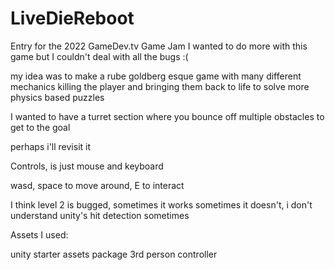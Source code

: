 # LiveDieReboot
Entry for the 2022 GameDev.tv Game Jam
I wanted to do more with this game but I couldn't deal with all the bugs :(

my idea was to make a rube goldberg esque game with many different mechanics killing the player and bringing them back to life to solve more physics based puzzles

I wanted to have a turret section where you bounce off multiple obstacles to get to the goal

perhaps i'll revisit it



Controls, is just mouse and keyboard

wasd, space to move around, E to interact

I think level 2 is bugged, sometimes it works sometimes it doesn't, i don't understand unity's hit detection sometimes



Assets I used: 

unity starter assets package 3rd person controller
